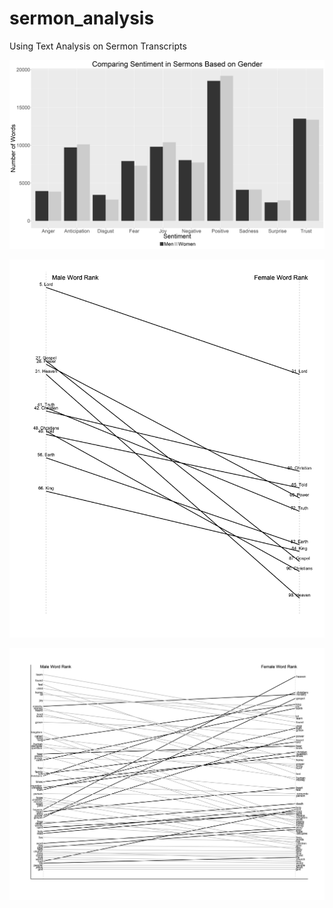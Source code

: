 # sermon_analysis
Using Text Analysis on Sermon Transcripts


![](https://raw.githubusercontent.com/ryanburge/sermon_analysis/master/sentiment_nrc.png)

![](https://raw.githubusercontent.com/ryanburge/sermon_analysis/master/word_menmore.png)

![](https://github.com/ryanburge/sermon_analysis/blob/master/word_rank.png)
